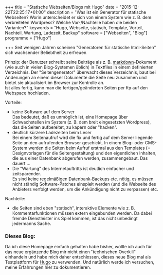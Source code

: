 +++
title 		= "Statische Webseiten/Blogs mit Hugo"
date 		= "2015-12-22T22:25:17+01:00"
description = "Was ist ein Generator für statische Webseiten? Worin unterscheidet er sich von einem System wie z. B. dem verbreiteten Wordpress? Welche Vor-/Nachteile haben die beiden Varianten?"
keywords    = "Hugo, Webseite, statisch, Template, Vorteil, Nachteil, Wartung, Ladezeit, Backup"
software 	= ["Webseiten", "Blog"]
programme	= ["Hugo"]

+++
Seit wenigen Jahren scheinen "Generatoren für statische html-Seiten" sich wachsender Beliebtheit zu erfreuen.

Prinzip: der Benutzer schreibt seine Beiträge als z. B. [markdown](https://de.wikipedia.org/wiki/Markdown#Auszeichnungsbeispiele)-Dokument (wie auch in vielen Blog-Systemen üblich) in Textfiles in einem definierten Verzeichnis.
Der "Seitengenerator" überwacht dieses Verzeichnis, baut bei Änderungen an einem dieser Dokumente die Seite neu zusammen und bietet sie aktualisiert im Browser zur Kontrolle an.    
Ist alles fertig, kann man die fertigen/geänderten Seiten per ftp auf den Webspace hochladen.<!--more-->

Vorteile:

- keine Software auf dem Server    
Das bedeutet, daß es unmöglich ist, eine Homepage über Schwachstellen im System (z. B. dem breit eingesetzten Wordpress), das die Seiten aufbereitet, zu kapern oder "hacken".
- deutlich kürzere Ladezeiten beim Leser    
Bei einem Seitenaufruf wird die fix und fertig auf dem Server liegende Seite an den aufrufenden Browser geschickt. In einem Blog- oder CMS-System werden die Seiten beim Aufruf erstmal aus den Templates (= Designvorlagen für die Seitengestaltung) und den eigentlichen Inhalten, die aus einer Datenbank abgerufen werden, zusammengebaut. Das dauert ... 
- Die "Wartung" des Internetauftritts ist deutlich einfacher und zeitsparender.    
Es sind keine regelmäßigen Datenbank-Backups etc. nötig, es müssen nicht ständig Software-Patches einspielt werden (und die Webseite des Anbieters verfolgt werden, um die Ankündigung nicht zu verpassen) etc.    


Nachteile:

- die Seiten sind eben "statisch", interaktive Elemente wie z. B. Kommentarfunktionen müssen extern eingebunden werden. Da dabei fremde Dienstleister ins Spiel kommen, ist das nicht unbedingt jedermanns Sache.

### Dieses Blog:

Da ich diese Homepage einfach gehalten habe bisher, wollte ich auch für das neue ergänzende Blog mir nicht einen "technischen Overkill" einhandeln und habe mich daher entschlossen, dieses neue Blog mal als Testplattform für [Hugo](http://gohugo.io/) zu verwenden. Und natürlich werde ich versuchen, meine Erfahrungen hier zu dokumentieren.

<!-- https://davidwalsh.name/introduction-static-site-generators -->